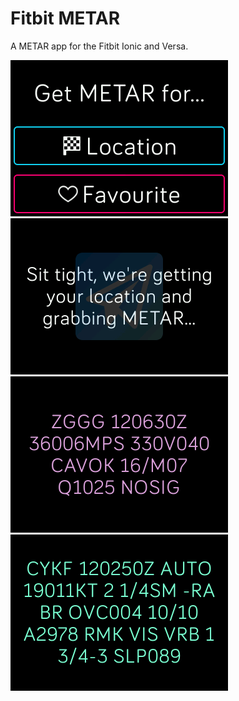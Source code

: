 # Fitbit METAR
A METAR app for the Fitbit Ionic and Versa.

![alt](/docs/screenshots/METAR-landing.png?raw=true)
![alt](/docs/screenshots/METAR-location-loading_v2.png?raw=true)
![alt](/docs/screenshots/METAR-favourite.png?raw=true)
![alt](/docs/screenshots/METAR-location.png?raw=true)
